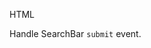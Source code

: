 HTML
<snippet id='basic-search-bar-html'/>

Handle SearchBar `submit` event.
<snippet id='search-bar-submit-event-code'/>